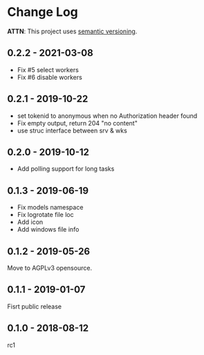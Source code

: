# Change Log

**ATTN**: This project uses [semantic versioning](http://semver.org/).

## 0.2.2 - 2021-03-08
- Fix #5 select workers
- Fix #6 disable workers

## 0.2.1 - 2019-10-22
- set tokenid to anonymous when no Authorization header found
- Fix empty output, return 204 "no content"
- use struc interface between srv & wks
 
## 0.2.0 - 2019-10-12
- Add polling support for long tasks

## 0.1.3 - 2019-06-19
- Fix models namespace
- Fix logrotate file loc
- Add icon
- Add windows file info

## 0.1.2 - 2019-05-26
Move to AGPLv3 opensource.

## 0.1.1 - 2019-01-07
Fisrt public release

## 0.1.0 - 2018-08-12
rc1
